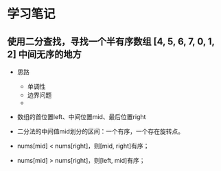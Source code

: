 # 学习笔记

## 使用二分查找，寻找一个半有序数组 [4, 5, 6, 7, 0, 1, 2] 中间无序的地方

- 思路
    - 单调性
    - 边界问题
    - 
- 数组的首位置left、中间位置mid、最后位置right

- 二分法的中间值mid划分的区间：一个有序，一个存在旋转点。
- nums[mid] < nums[right]，则[mid, right]有序；
- nums[mid] > nums[right]，则[left, mid]有序；
